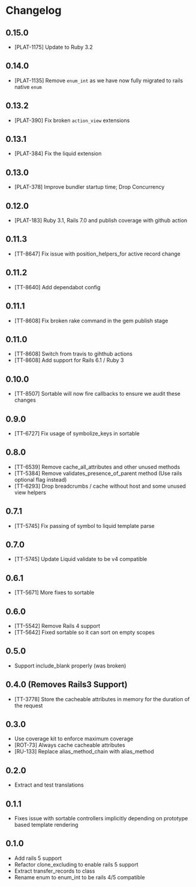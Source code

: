 # Changelog

## 0.15.0

- [PLAT-1175] Update to Ruby 3.2

## 0.14.0

- [PLAT-1135] Remove `enum_int` as we have now fully migrated to rails native `enum`

## 0.13.2

- [PLAT-390] Fix broken `action_view` extensions

## 0.13.1

- [PLAT-384] Fix the liquid extension

## 0.13.0

- [PLAT-378] Improve bundler startup time; Drop Concurrency

## 0.12.0

- [PLAT-183] Ruby 3.1, Rails 7.0 and publish coverage with github action

## 0.11.3

- [TT-8647] Fix issue with position_helpers_for active record change

## 0.11.2

- [TT-8640] Add dependabot config

## 0.11.1

- [TT-8608] Fix broken rake command in the gem publish stage

## 0.11.0

- [TT-8608] Switch from travis to gihthub actions
- [TT-8608] Add support for Rails 6.1 / Ruby 3

## 0.10.0

- [TT-8507] Sortable will now fire callbacks to ensure we audit these changes

## 0.9.0

- [TT-6727] Fix usage of symbolize_keys in sortable

## 0.8.0

- [TT-6539] Remove cache_all_attributes and other unused methods
- [TT-5384] Remove validates_presence_of_parent method (Use rails optional flag instead)
- [TT-6293] Drop breadcrumbs / cache without host and some unused view helpers

## 0.7.1

- [TT-5745] Fix passing of symbol to liquid template parse

## 0.7.0

- [TT-5745] Update Liquid validate to be v4 compatible

## 0.6.1

- [TT-5671] More fixes to sortable

## 0.6.0

- [TT-5542] Remove Rails 4 support
- [TT-5642] Fixed sortable so it can sort on empty scopes

## 0.5.0

- Support include_blank properly (was broken)

## 0.4.0 (Removes Rails3 Support)

- [TT-3778] Store the cacheable attributes in memory for the duration of the request

## 0.3.0

- Use coverage kit to enforce maximum coverage
- [ROT-73] Always cache cacheable attributes
- [RU-133] Replace alias_method_chain with alias_method

## 0.2.0

- Extract and test translations

## 0.1.1

- Fixes issue with sortable controllers
  implicitly depending on prototype based template rendering

## 0.1.0

- Add rails 5 support
- Refactor clone_excluding to enable rails 5 support
- Extract transfer_records to class
- Rename enum to enum_int to be rails 4/5 compatible
